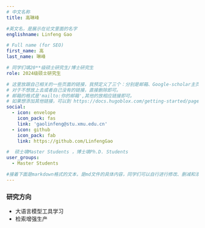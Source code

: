 ```yaml
---
# 中文名称
title: 高琳峰

#英文名，是展示在论文里面的名字
englishname: Linfeng Gao

# Full name (for SEO)
first_name: 高
last_name: 琳峰

# 同学们填20**级硕士研究生/博士研究生
role: 2024级硕士研究生

# 这里放跟自己相关的一些页面的链接，我预定义了三个：分别是邮箱、Google-scholar主页和github主页
# 对于不想放上去或者自己没有的链接，直接删除即可。
# 邮箱的格式是'mailto:你的邮箱',其他的放相应链接即可。
# 如果想添加其他链接，可以到 https://docs.hugoblox.com/getting-started/page-builder/#icons 上去找图标，或者直接放在下面的详细介绍上
social:
  - icon: envelope
    icon_pack: fas
    link: 'gaolinfeng@stu.xmu.edu.cn'
  - icon: github
    icon_pack: fab
    link: https://github.com/LinfengGao

#  硕士填Master Students ，博士填Ph.D. Students
user_groups:
  - Master Students

#接着下面是markdown格式的文本，是md文件的具体内容，同学们可以自行进行修改、删减和添加
---
```

<!-- 以下内容一定要遵循markdown语法 -->
<!-- ###代表的是以三级标题的形式展示后面的文本，* 代表以列表的形式展示后面的文本-->

<!-- 这里可以先放一段简要自我介绍或者是自己想要放上去的一些链接 ，不想放的话也可以删了-->


### 研究方向
* 大语言模型工具学习
* 检索增强生产

<!-- 可以放校内外的一些荣誉，包括荣誉称号、奖学金、企业未来之星等等 -->

